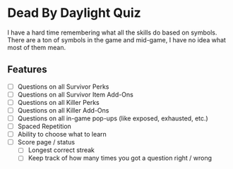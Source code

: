 # Dead By Daylight Quiz

I have a hard time remembering what all the skills do based on symbols. There are a ton of symbols in the game and mid-game, I have no idea what most of them mean.

## Features

- [ ] Questions on all Survivor Perks
- [ ] Questions on all Survivor Item Add-Ons
- [ ] Questions on all Killer Perks
- [ ] Questions on all Killer Add-Ons
- [ ] Questions on all in-game pop-ups (like exposed, exhausted, etc.)
- [ ] Spaced Repetition
- [ ] Ability to choose what to learn
- [ ] Score page / status
  - [ ] Longest correct streak
  - [ ] Keep track of how many times you got a question right / wrong
